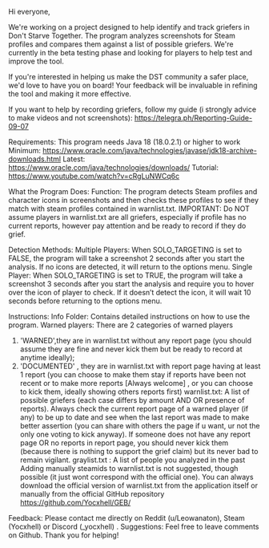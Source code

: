 Hi everyone,

We're working on a project designed to help identify and track griefers in Don't Starve Together. The program analyzes screenshots for Steam profiles and compares them against a list of possible griefers. We're currently in the beta testing phase and looking for players to help test and improve the tool.

If you're interested in helping us make the DST community a safer place, we'd love to have you on board! Your feedback will be invaluable in refining the tool and making it more effective.

If you want to help by recording griefers, follow my guide (i strongly advice to make videos and not screenshots): https://telegra.ph/Reporting-Guide-09-07

Requirements:
This program needs Java 18 (18.0.2.1) or higher to work
Minimum: https://www.oracle.com/java/technologies/javase/jdk18-archive-downloads.html
Latest: https://www.oracle.com/java/technologies/downloads/
Tutorial: https://www.youtube.com/watch?v=cRgLuNWCq6c

What the Program Does:
Function: The program detects Steam profiles and character icons in screenshots and then checks these profiles to see if they match with steam profiles contained in warnlist.txt.
IMPORTANT: Do NOT assume players in warnlist.txt are all griefers, especially if profile has no current reports, however pay attention and be ready to record if they do grief.

Detection Methods:
Multiple Players: When SOLO_TARGETING is set to FALSE, the program will take a screenshot 2 seconds after you start the analysis. If no icons are detected, it will return to the options menu.
Single Player: When SOLO_TARGETING is set to TRUE, the program will take a screenshot 3 seconds after you start the analysis and require you to hover over the icon of player to check. If it doesn’t detect the icon, it will wait 10 seconds before returning to the options menu.

Instructions:
Info Folder: Contains detailed instructions on how to use the program.
Warned players: There are 2 categories of warned players
1. 'WARNED',they are in warnlist.txt without any report page (you should assume they are fine and never kick them but be ready to record at anytime ideally);
2. 'DOCUMENTED' , they are in warnlist.txt with report page having at least 1 report (you can choose to make them stay if reports have been not recent or to make more reports [Always welcome] , or you can choose to kick them, ideally showing others reports first)
warnlist.txt: A list of possible griefers (each case differs by amount AND OR presence of reports).
Always check the current report page of a warned player (if any) to be up to date and see when the last report was made to make better assertion (you can share with others the page if u want, ur not the only one voting to kick anyway).
If someone does not have any report page OR no reports in report page, you should never kick them (because there is nothing to support the grief claim) but its never bad to remain vigilant.
graylist.txt : A list of people you analyzed in the past
Adding manually steamids to warnlist.txt is not suggested, though possible (it just wont correspond with the official one).
You can always download the official version of warnlist.txt from the application itself or manually from the official GitHub repository https://github.com/Yocxhell/GEB/

Feedback: Please contact me directly on Reddit (u/Leowanaton), Steam (Yocxhell) or Discord (_yocxhell) .
Suggestions: Feel free to leave comments on Github.
Thank you for helping!
